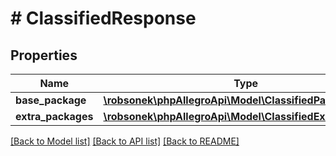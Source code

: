 # # ClassifiedResponse

## Properties

Name | Type | Description | Notes
------------ | ------------- | ------------- | -------------
**base_package** | [**\robsonek\phpAllegroApi\Model\ClassifiedPackage**](ClassifiedPackage.md) |  |
**extra_packages** | [**\robsonek\phpAllegroApi\Model\ClassifiedExtraPackage[]**](ClassifiedExtraPackage.md) |  |

[[Back to Model list]](../../README.md#models) [[Back to API list]](../../README.md#endpoints) [[Back to README]](../../README.md)
